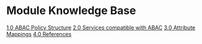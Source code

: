 # Module Knowledge Base
[1.0 ABAC Policy Structure](./1-abac-policies.md)
[2.0 Services compatible with ABAC](./2-abac-compatible-services.md)
[3.0 Attribute Mappings](./3-attribute-mappings.md)
[4.0 References](./4-references.md)
